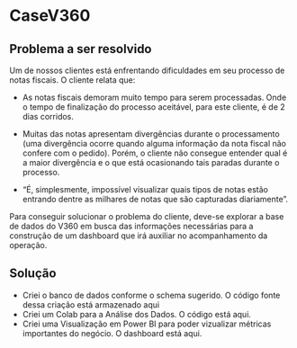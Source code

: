 # CaseV360



## Problema a ser resolvido
Um de nossos clientes está enfrentando dificuldades em seu processo de notas fiscais. O cliente relata que:

- As notas fiscais demoram muito tempo para serem processadas. Onde o tempo de finalização do processo aceitável, para este cliente, é de 2 dias corridos.

- Muitas das notas apresentam divergências durante o processamento (uma divergência ocorre quando alguma informação da nota fiscal não confere com o pedido). Porém, o cliente não consegue entender qual é a maior divergência e o que está ocasionando tais paradas durante o processo.

- “É, simplesmente, impossível visualizar quais tipos de notas estão entrando dentre as milhares de notas que são capturadas diariamente”.

Para conseguir solucionar o problema do cliente, deve-se explorar a base de dados do V360 em busca das informações necessárias para a construção de um dashboard que irá auxiliar no acompanhamento da operação.


## Solução
- Criei o banco de dados conforme o schema sugerido. O código fonte dessa criação está armazenado aqui
- Criei um Colab para a Análise dos Dados. O código está aqui.
- Criei uma Visualização em Power BI para poder vizualizar métricas importantes do negócio. O dashboard está aqui.
